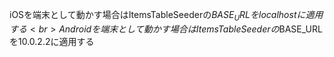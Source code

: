 iOSを端末として動かす場合はItemsTableSeederの$BASE_URLをlocalhostに適用する<br>
Androidを端末として動かす場合はItemsTableSeederの$BASE_URLを10.0.2.2に適用する
